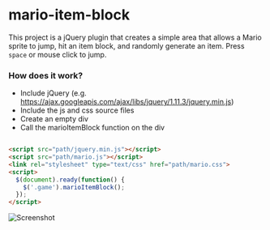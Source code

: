 # mario-item-block

This project is a jQuery plugin that creates a simple area that allows a Mario sprite to jump, hit an item block, and randomly generate an item. Press `space` or mouse click to jump.

### How does it work?

* Include jQuery (e.g. https://ajax.googleapis.com/ajax/libs/jquery/1.11.3/jquery.min.js)
* Include the js and css source files
* Create an empty div
* Call the marioItemBlock function on the div

```html

<script src="path/jquery.min.js"></script>
<script src="path/mario.js"></script>
<link rel="stylesheet" type="text/css" href="path/mario.css">
<script>
  $(document).ready(function() {
    $('.game').marioItemBlock();
  });
</script>
```

![Screenshot](http://i.imgur.com/JY2B41C.png)
